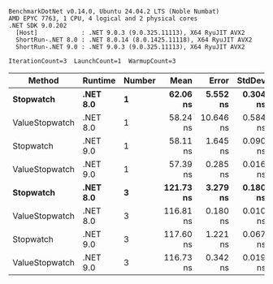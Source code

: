 ```

BenchmarkDotNet v0.14.0, Ubuntu 24.04.2 LTS (Noble Numbat)
AMD EPYC 7763, 1 CPU, 4 logical and 2 physical cores
.NET SDK 9.0.202
  [Host]            : .NET 9.0.3 (9.0.325.11113), X64 RyuJIT AVX2
  ShortRun-.NET 8.0 : .NET 8.0.14 (8.0.1425.11118), X64 RyuJIT AVX2
  ShortRun-.NET 9.0 : .NET 9.0.3 (9.0.325.11113), X64 RyuJIT AVX2

IterationCount=3  LaunchCount=1  WarmupCount=3  

```
| Method         | Runtime  | Number | Mean      | Error     | StdDev   | Min       | Max       | Gen0   | Allocated |
|--------------- |--------- |------- |----------:|----------:|---------:|----------:|----------:|-------:|----------:|
| **Stopwatch**      | **.NET 8.0** | **1**      |  **62.06 ns** |  **5.552 ns** | **0.304 ns** |  **61.73 ns** |  **62.34 ns** | **0.0024** |      **40 B** |
| ValueStopwatch | .NET 8.0 | 1      |  58.24 ns | 10.646 ns | 0.584 ns |  57.89 ns |  58.91 ns |      - |         - |
| Stopwatch      | .NET 9.0 | 1      |  58.11 ns |  1.645 ns | 0.090 ns |  58.05 ns |  58.21 ns |      - |         - |
| ValueStopwatch | .NET 9.0 | 1      |  57.39 ns |  0.285 ns | 0.016 ns |  57.38 ns |  57.41 ns |      - |         - |
| **Stopwatch**      | **.NET 8.0** | **3**      | **121.73 ns** |  **3.279 ns** | **0.180 ns** | **121.54 ns** | **121.90 ns** | **0.0024** |      **40 B** |
| ValueStopwatch | .NET 8.0 | 3      | 116.81 ns |  0.180 ns | 0.010 ns | 116.80 ns | 116.82 ns |      - |         - |
| Stopwatch      | .NET 9.0 | 3      | 117.60 ns |  1.221 ns | 0.067 ns | 117.54 ns | 117.67 ns |      - |         - |
| ValueStopwatch | .NET 9.0 | 3      | 116.73 ns |  0.342 ns | 0.019 ns | 116.71 ns | 116.74 ns |      - |         - |
